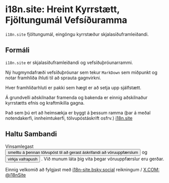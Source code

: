 # i18n.site: Hreint Kyrrstætt, Fjöltungumál Vefsíðuramma

`i18n.site` fjöltungumál, eingöngu kyrrstæður skjalasíðuframleiðandi.

## Formáli

`i18n.site` er skjalasíðuframleiðandi og vefsíðuþróunarrammi.

Ný hugmyndafræði vefsíðuþróunar sem tekur `MarkDown` sem miðpunkt og notar framhliða íhluti til að sprauta gagnvirkni.

Hver framhliðarhluti er pakki sem hægt er að setja upp sjálfstætt.

Á grundvelli aðskilnaðar framenda og bakenda er einnig aðskilnaður kyrrstætts efnis og kraftmikilla gagna.

Það sem þú ert að heimsækja er byggt á þessum ramma (þar á meðal notendakerfi, innheimtukerfi, tölvupóstáskrift osfrv.) [i18n.site](/)

## Haltu Sambandi

Vinsamlegast <button onclick="mailsub()">smelltu á þennan tölvupóst til að gerast áskrifandi að vöruuppfærslum</button> og <button onclick="webpush()">virkja vafrapush</button> . Við munum láta þig vita þegar vöruuppfærslur eru gerðar.

Einnig velkomið að fylgjast með [i18n-site.bsky.social](https://bsky.app/profile/i18n-site.bsky.social) reikningum / [X.COM: @i18nSite](https://x.com/i18nSite)